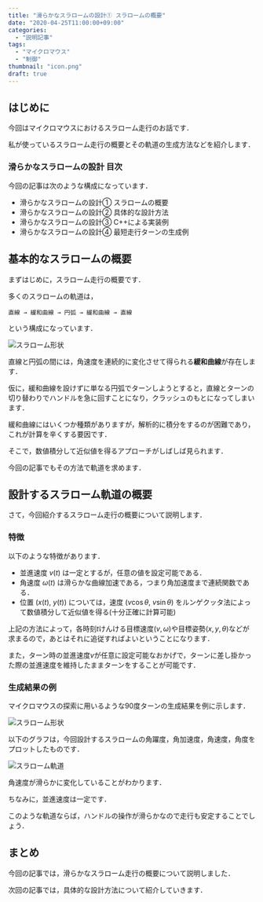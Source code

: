 ```yaml
---
title: "滑らかなスラロームの設計① スラロームの概要"
date: "2020-04-25T11:00:00+09:00"
categories:
  - "説明記事"
tags:
  - "マイクロマウス"
  - "制御"
thumbnail: "icon.png"
draft: true
---
```


## はじめに

今回はマイクロマウスにおけるスラローム走行のお話です．

私が使っているスラローム走行の概要とその軌道の生成方法などを紹介します．

### 滑らかなスラロームの設計 目次

今回の記事は次のような構成になっています．

- 滑らかなスラロームの設計① スラロームの概要
- 滑らかなスラロームの設計② 具体的な設計方法
- 滑らかなスラロームの設計③ C++による実装例
- 滑らかなスラロームの設計④ 最短走行ターンの生成例

<!--more-->

## 基本的なスラロームの概要

まずはじめに，スラローム走行の概要です．

多くのスラロームの軌道は，

    直線 → 緩和曲線 → 円弧 → 緩和曲線 → 直線

という構成になっています．

![スラローム形状](shape/shape_2_xy.svg)

直線と円弧の間には，角速度を連続的に変化させて得られる**緩和曲線**が存在します．

仮に，緩和曲線を設けずに単なる円弧でターンしようとすると，直線とターンの切り替わりでハンドルを急に回すことになり，クラッシュのもとになってしまいます．

緩和曲線にはいくつか種類がありますが，解析的に積分をするのが困難であり，これが計算を辛くする要因です．

そこで，数値積分して近似値を得るアプローチがしばしば見られます．

今回の記事でもその方法で軌道を求めます．

## 設計するスラローム軌道の概要

さて，今回紹介するスラローム走行の概要について説明します．

### 特徴

以下のような特徴があります．

- 並進速度 $v(t)$ は一定とするが，任意の値を設定可能である．
- 角速度 $\omega(t)$ は滑らかな曲線加速である，つまり角加速度まで連続関数である．
- 位置 $(x(t),~y(t))$ については，速度 $(v\cos\theta,~v\sin\theta)$ をルンゲクッタ法によって数値積分して近似値を得る(十分正確に計算可能)

上記の方法によって，各時刻$t$けんける目標速度$(v,\omega)$や目標姿勢$(x,y,\theta)$などが求まるので，あとはそれに追従すればよいということになります．

また，ターン時の並進速度$v$が任意に設定可能なおかげで，ターンに差し掛かった際の並進速度を維持したままターンをすることが可能です．

### 生成結果の例

マイクロマウスの探索に用いるような90度ターンの生成結果を例に示します．

![スラローム形状](shape/shape_2_xy.svg)

以下のグラフは，今回設計するスラロームの角躍度，角加速度，角速度，角度をプロットしたものです．

![スラローム軌道](shape/shape_2_t.svg)

角速度が滑らかに変化していることがわかります．

ちなみに，並進速度は一定です．

このような軌道ならば，ハンドルの操作が滑らかなので走行も安定することでしょう．

## まとめ

今回の記事では，滑らかなスラローム走行の概要について説明しました．

次回の記事では，具体的な設計方法について紹介していきます．

<script type="text/x-mathjax-config">
    MathJax.Hub.Config({tex2jax: {inlineMath: [['$','$'], ['\\(','\\)']]}});
</script>
